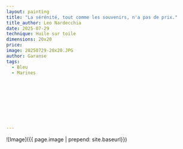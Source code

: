 ```yaml
---
layout: painting
title: "La sérénité, tout comme les souvenirs, n'a pas de prix." 
title_author: Leo Nardecchia  
date: 2025-07-29
technique: Huile sur toile
dimensions: 20x20
price: 
image: 20250729-20x20.JPG
author: Garanse
tags:
  - Bleu
  - Marines
  
  
  
  
 
 
  
  
  
---
```

![Image]({{ page.image | prepend: site.baseurl}})

